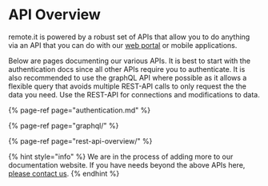 # API Overview

remote.it is powered by a robust set of APIs that allow you to do anything via an API that you can do with our [web portal](https://app.remote.it) or mobile applications.

Below are pages documenting our various APIs. It is best to start with the authentication docs since all other APIs require you to authenticate. It is also recommended to use the graphQL API where possible as it allows a flexible query that avoids multiple REST-API calls to only request the the data you need. Use the REST-API for connections and modifications to data.

{% page-ref page="authentication.md" %}

{% page-ref page="graphql/" %}

{% page-ref page="rest-api-overview/" %}

{% hint style="info" %}
We are in the process of adding more to our documentation website. If you have needs beyond the above APIs here, [please contact us](http://support.remot3.it).
{% endhint %}

